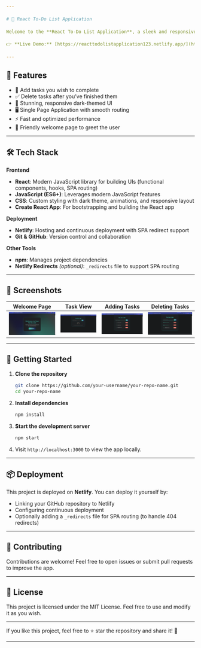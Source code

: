 ```yaml
---

# 📝 React To-Do List Application

Welcome to the **React To-Do List Application**, a sleek and responsive web app to help you manage your daily tasks with ease. Featuring a welcoming home page, incredible user interface, and seamless interactions, this app allows you to add tasks, view them, and delete them once you’re done — keeping your productivity on track.

👉 **Live Demo:** [https://reacttodolistapplication123.netlify.app/](https://reacttodolistapplication123.netlify.app/)

---
```


## 🚀 Features

* 📌 Add tasks you wish to complete
* ✅ Delete tasks after you’ve finished them
* 🎨 Stunning, responsive dark-themed UI
* 🖥️ Single Page Application with smooth routing
* ⚡ Fast and optimized performance
* 👋 Friendly welcome page to greet the user

---

## 🛠️ Tech Stack

**Frontend**

* **React**: Modern JavaScript library for building UIs (functional components, hooks, SPA routing)
* **JavaScript (ES6+)**: Leverages modern JavaScript features
* **CSS**: Custom styling with dark theme, animations, and responsive layout
* **Create React App**: For bootstrapping and building the React app

**Deployment**

* **Netlify**: Hosting and continuous deployment with SPA redirect support
* **Git & GitHub**: Version control and collaboration

**Other Tools**

* **npm**: Manages project dependencies
* **Netlify Redirects** *(optional)*: `_redirects` file to support SPA routing

---

## 📸 Screenshots

| Welcome Page                          | Task View                 | Adding Tasks              | Deleting Tasks            |
| ------------------------------------- | ------------------------- | ------------------------- | ------------------------- |
| ![startingpage.png](startingpage.png) | ![image2.png](image2.png) | ![image3.png](image3.png) | ![image4.png](image4.png) |

---

## 🚀 Getting Started

1. **Clone the repository**

   ```bash
   git clone https://github.com/your-username/your-repo-name.git
   cd your-repo-name
   ```
2. **Install dependencies**

   ```bash
   npm install
   ```
3. **Start the development server**

   ```bash
   npm start
   ```
4. Visit `http://localhost:3000` to view the app locally.

---

## 📦 Deployment

This project is deployed on **Netlify**. You can deploy it yourself by:

* Linking your GitHub repository to Netlify
* Configuring continuous deployment
* Optionally adding a `_redirects` file for SPA routing (to handle 404 redirects)

---

## 🤝 Contributing

Contributions are welcome! Feel free to open issues or submit pull requests to improve the app.

---

## 📄 License

This project is licensed under the MIT License. Feel free to use and modify it as you wish.

---

If you like this project, feel free to ⭐ star the repository and share it! 🚀

---
